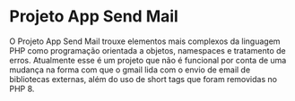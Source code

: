 # Projeto App Send Mail

O Projeto App Send Mail trouxe elementos mais complexos da linguagem PHP como programação orientada a objetos, namespaces e tratamento de erros. Atualmente esse é um projeto que não é funcional por conta de uma mudança na forma com que o gmail lida com o envio de email de bibliotecas externas, além do uso de short tags que foram removidas no PHP 8.